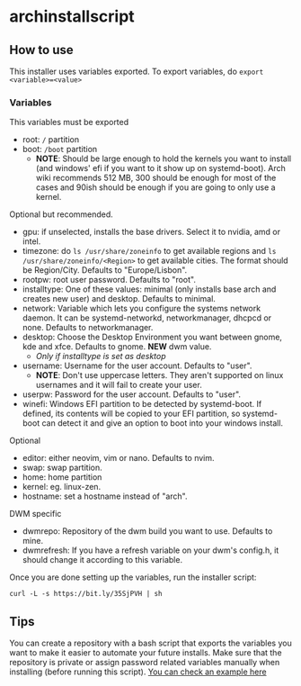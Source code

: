 # archinstallscript

## How to use

This installer uses variables exported. To export variables, do ```export <variable>=<value>```

### Variables

This variables must be exported
- root: ```/``` partition
- boot: ```/boot``` partition
  - **NOTE**: Should be large enough to hold the kernels you want to install (and windows' efi if you want to it show up on systemd-boot). Arch wiki recommends 512 MB, 300 should be enough for most of the cases and 90ish should be enough if you are going to only use a kernel.

Optional but recommended.

- gpu: if unselected, installs the base drivers. Select it to nvidia, amd or intel.
- timezone: do ```ls /usr/share/zoneinfo``` to get available regions and ```ls /usr/share/zoneinfo/<Region>``` to get available cities. The format should be Region/City. Defaults to "Europe/Lisbon".
- rootpw: root user password. Defaults to "root".
- installtype: One of these values: minimal (only installs base arch and creates new user) and desktop. Defaults to minimal.
- network: Variable which lets you configure the systems network daemon. It can be systemd-networkd, networkmanager, dhcpcd or none. Defaults to networkmanager.
- desktop: Choose the Desktop Environment you want between gnome, kde and xfce. Defaults to gnome. **NEW** dwm value.
  - *Only if installtype is set as desktop*
- username: Username for the user account. Defaults to "user".
  - **NOTE**: Don't use uppercase letters. They aren't supported on linux usernames and it will fail to create your user.
- userpw: Password for the user account. Defaults to "user".
- winefi: Windows EFI partition to be detected by systemd-boot. If defined, its contents will be copied to your EFI partition, so systemd-boot can detect it and give an option to boot into your windows install.

Optional
- editor: either neovim, vim or nano. Defaults to nvim.
- swap: swap partition.
- home: home partition
- kernel: eg. linux-zen.
- hostname: set a hostname instead of "arch".

DWM specific
- dwmrepo: Repository of the dwm build you want to use. Defaults to mine.
- dwmrefresh: If you have a refresh variable on your dwm's config.h, it should change it according to this variable.


Once you are done setting up the variables, run the installer script:
```
curl -L -s https://bit.ly/35SjPVH | sh
```


## Tips

You can create a repository with a bash script that exports the variables you want to make it easier to automate your future installs. Make sure that the repository is private or assign password related variables manually when installing (before running this script). [You can check an example here](https://github.com/miguelrcborges/archinstallscript/blob/main/example-base-script.sh)
